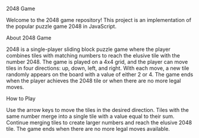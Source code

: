 2048 Game

Welcome to the 2048 game repository! This project is an implementation of the popular puzzle game 2048 in JavaScript.

About 2048 Game

2048 is a single-player sliding block puzzle game where the player combines tiles with matching numbers to reach the elusive tile with the number 2048. The game is played on a 4x4 grid, and the player can move tiles in four directions: up, down, left, and right. With each move, a new tile randomly appears on the board with a value of either 2 or 4. The game ends when the player achieves the 2048 tile or when there are no more legal moves.

How to Play

Use the arrow keys to move the tiles in the desired direction.
Tiles with the same number merge into a single tile with a value equal to their sum.
Continue merging tiles to create larger numbers and reach the elusive 2048 tile.
The game ends when there are no more legal moves available.

